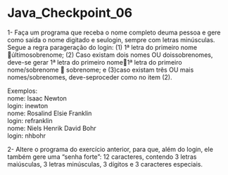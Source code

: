 # Java_Checkpoint_06


1- Faça um programa que receba o nome completo deuma pessoa e gere como saída o nome digitado e seulogin, sempre com letras minúsculas. Segue a regra parageração do login: (1) 1ª letra do primeiro nome últimosobrenome; (2) Caso existam dois nomes OU doissobrenomes, deve-se gerar 1ª letra do primeiro nome1ª letra do primeiro nome/sobrenome  sobrenome; e (3)caso existam três OU mais nomes/sobrenomes, deve-seproceder como no item (2).

Exemplos:\
nome: Isaac Newton\
login: inewton\
nome: Rosalind Elsie Franklin\
login: refranklin\
nome: Niels Henrik David Bohr\
login: nhbohr

2- Altere o programa do exercício anterior, para que, além do login, ele também gere uma “senha forte”: 12 caracteres, contendo 3 letras maiúsculas, 3 letras minúsculas, 3 dígitos e 3 caracteres especiais.



